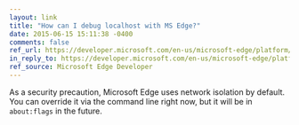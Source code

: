 ```yaml
---
layout: link
title: "How can I debug localhost with MS Edge?"
date: 2015-06-15 15:11:38 -0400
comments: false
ref_url: https://developer.microsoft.com/en-us/microsoft-edge/platform/faq/#how-can-i-debug-localhost
in_reply_to: https://developer.microsoft.com/en-us/microsoft-edge/platform/faq/#how-can-i-debug-localhost
ref_source: Microsoft Edge Developer
---
```


As a security precaution, Microsoft Edge uses network isolation by default. You can override it via the command line right now, but it will be in `about:flags` in the future.